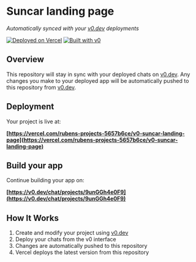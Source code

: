 # Suncar landing page

*Automatically synced with your [v0.dev](https://v0.dev) deployments*

[![Deployed on Vercel](https://img.shields.io/badge/Deployed%20on-Vercel-black?style=for-the-badge&logo=vercel)](https://vercel.com/rubens-projects-5657b6ce/v0-suncar-landing-page)
[![Built with v0](https://img.shields.io/badge/Built%20with-v0.dev-black?style=for-the-badge)](https://v0.dev/chat/projects/9unGGh4e0F9)

## Overview

This repository will stay in sync with your deployed chats on [v0.dev](https://v0.dev).
Any changes you make to your deployed app will be automatically pushed to this repository from [v0.dev](https://v0.dev).

## Deployment

Your project is live at:

**[https://vercel.com/rubens-projects-5657b6ce/v0-suncar-landing-page](https://vercel.com/rubens-projects-5657b6ce/v0-suncar-landing-page)**

## Build your app

Continue building your app on:

**[https://v0.dev/chat/projects/9unGGh4e0F9](https://v0.dev/chat/projects/9unGGh4e0F9)**

## How It Works

1. Create and modify your project using [v0.dev](https://v0.dev)
2. Deploy your chats from the v0 interface
3. Changes are automatically pushed to this repository
4. Vercel deploys the latest version from this repository
